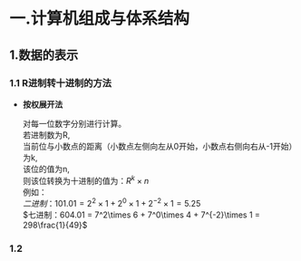 # 一.计算机组成与体系结构

## 1.数据的表示

### 1.1 R进制转十进制的方法

- **按权展开法**

  对每一位数字分别进行计算。  
  若进制数为R,  
  当前位与小数点的距离（小数点左侧向左从0开始，小数点右侧向右从-1开始）为k,  
  该位的值为n,  
  则该位转换为十进制的值为：$R^k\times n$  
  例如：  
  $二进制：101.01 = 2^2\times 1 + 2^0\times 1 + 2^{-2}\times 1 = 5.25$  
  $七进制：604.01 = 7^2\times 6 + 7^0\times 4 + 7^{-2}\times 1 = 298\frac{1}{49}$

### 1.2 